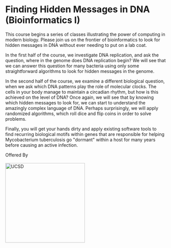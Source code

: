 # Finding Hidden Messages in DNA (Bioinformatics I)

This course begins a series of classes illustrating the power of computing in modern biology. Please join us on the frontier of bioinformatics to look for hidden messages in DNA without ever needing to put on a lab coat.

In the first half of the course, we investigate DNA replication, and ask the question, where in the genome does DNA replication begin?  We will see that we can answer this question for many bacteria using only some straightforward algorithms to look for hidden messages in the genome.

In the second half of the course, we examine a different biological question, when we ask which DNA patterns play the role of molecular clocks.  The cells in your body manage to maintain a circadian rhythm, but how is this achieved on the level of DNA?  Once again, we will see that by knowing which hidden messages to look for, we can start to understand the amazingly complex language of DNA.  Perhaps surprisingly, we will apply randomized algorithms, which roll dice and flip coins in order to solve problems.

Finally, you will get your hands dirty and apply existing software tools to find recurring biological motifs within genes that are responsible for helping Mycobacterium tuberculosis go "dormant" within a host for many years before causing an active infection.

Offered By
<br><br>
<img src="./ucsd-logo.png" width="250" title="UCSD">
